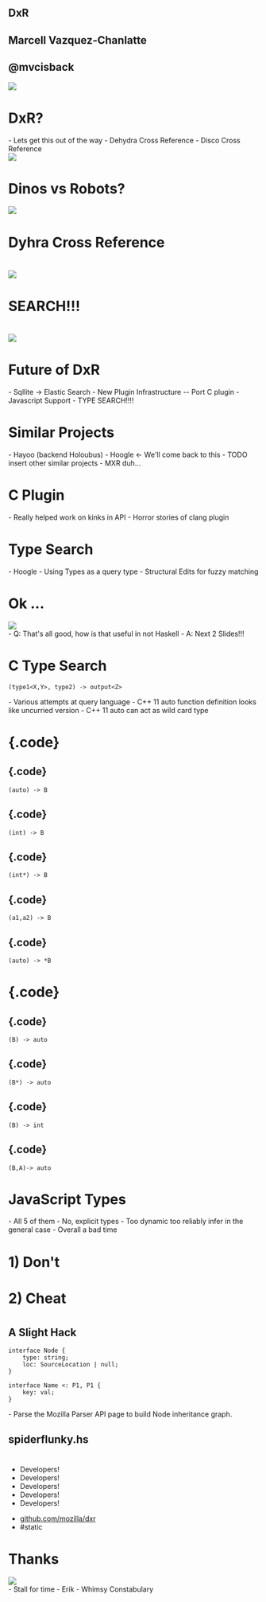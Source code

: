 <section class="foo">
<h1>DxR</h1>
<h2>Marcell Vazquez-Chanlatte</h2>
<h2>@mvcisback</h2>
<img src="images/dXr.png" class="big-img">
</section>

# DxR?
<div class="notes">
- Lets get this out of the way
- Dehydra Cross Reference
- Disco Cross Reference
</div>

<img src="images/duhhh.gif" class="big-img">

# Dinos vs Robots?
<img src="images/dXr_old.png" class="big-img">

# Dyhra Cross Reference

# 
<img src="images/what-does-that-mean.gif" class="big-img">

# SEARCH!!!

#
<img src="images/wwysydh.gif" class="big-img">

# Future of DxR

<div class="notes">
- Sqllite -> Elastic Search
- New Plugin Infrastructure
-- Port C plugin
- Javascript Support
- TYPE SEARCH!!!!
</div>

# Similar Projects #

<div class="notes">
 - Hayoo (backend Holoubus)
 - Hoogle <- We'll come back to this
 - TODO insert other similar projects
 - MXR duh...
</div>


# C Plugin #

<div class="notes">
- Really helped work on kinks in API
- Horror stories of clang plugin
</div>

# Type Search #

<div class="notes">
   - Hoogle
   - Using Types as a query type
   - Structural Edits for fuzzy matching
</div>

# Ok ...

<img src="images/yea-k.gif" class="big-img">

<div class="notes">
   - Q: That's all good, how is that useful in not Haskell
   - A: Next 2 Slides!!!
</div>

# C Type Search

```
(type1<X,Y>, type2) -> output<Z>
```

<div class="notes">
   - Various attempts at query language
   - C++ 11 auto function definition looks like uncurried version
   - C++ 11 auto can act as wild card type
</div>

# {.code}

## {.code}

```
(auto) -> B
```

## {.code}

```
(int) -> B
```

## {.code}

```
(int*) -> B
```

## {.code}

```
(a1,a2) -> B
```

## {.code}

```
(auto) -> *B
```

# {.code}


## {.code}

```
(B) -> auto
```

## {.code}

```
(B*) -> auto
```

## {.code}

```
(B) -> int
```

## {.code}

```
(B,A)-> auto
```


# JavaScript Types

<div class="notes">
 - All 5 of them
 - No, explicit types
 - Too dynamic too reliably infer in the general case
 - Overall a bad time
</div>

# 1) Don't

# 2) Cheat

# 

## A Slight Hack ##
```
interface Node {
    type: string;
    loc: SourceLocation | null;
}

interface Name <: P1, P1 {
    key: val;
}
```

<div class="notes">
- Parse the Mozilla Parser API page to build Node inheritance graph.
</div>

## spiderflunky.hs ##

# 
<ul id="developers">
<li>Developers!</li>
<li>Developers!</li>
<li>Developers!</li>
<li>Developers!</li>
<li>Developers!</li>
</ul>


- [github.com/mozilla/dxr](http://www.github.com/mozilla/dxr)
- \#static

# Thanks #
<img src="images/erik.png" class="big-img">
<div class="notes">
- Stall for time
- Erik
- Whimsy Constabulary
</div>
